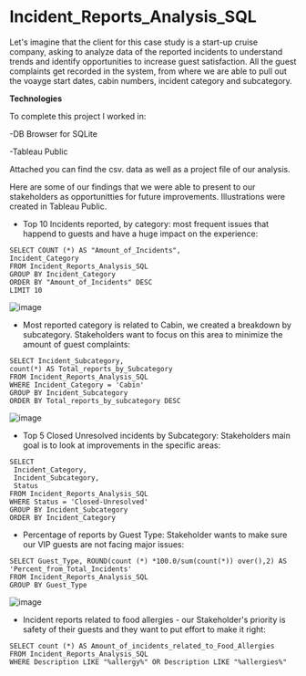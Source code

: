 
# Incident_Reports_Analysis_SQL

Let's imagine that the client for this case study is a start-up cruise company, asking to analyze data of the reported incidents to understand trends and identify opportunities to increase guest satisfaction. All the guest complaints get recorded in the system, from where we are able to pull out the voayge start dates, cabin numbers, incident category and subcategory.

**Technologies**

To complete this project I worked in:

-DB Browser for SQLite

-Tableau Public

Attached you can find the csv. data as well as a project file of our analysis.

Here are some of our findings that we were able to present to our stakeholders as opportunitties for future improvements.
Illustrations were created in Tableau Public.

+ Top 10 Incidents reported, by category: most frequent issues that happend to guests and have a huge impact on the experience:
  
```
SELECT COUNT (*) AS "Amount_of_Incidents",
Incident_Category
FROM Incident_Reports_Analysis_SQL
GROUP BY Incident_Category
ORDER BY "Amount_of_Incidents" DESC
LIMIT 10
```

![image](https://github.com/user-attachments/assets/d9f7c875-2bf4-426d-a125-a411e87a9bc5)

+ Most reported category is related to Cabin, we created a breakdown by subcategory. Stakeholders want to focus on this area to minimize the amount of guest complaints:

```
SELECT Incident_Subcategory, 
count(*) AS Total_reports_by_Subcategory
FROM Incident_Reports_Analysis_SQL
WHERE Incident_Category = 'Cabin'
GROUP BY Incident_Subcategory
ORDER BY Total_reports_by_subcategory DESC
```

![image](https://github.com/user-attachments/assets/2c215c35-0ea7-48ec-b3f1-e43f90c3979b)


+ Top 5 Closed Unresolved incidents by Subcategory: Stakeholders main goal is to look at improvements in the specific areas:

```
SELECT
 Incident_Category,
 Incident_Subcategory,
 Status
FROM Incident_Reports_Analysis_SQL
WHERE Status = 'Closed-Unresolved'
GROUP BY Incident_Subcategory
ORDER BY Incident_Category
```

+ Percentage of reports by Guest Type: Stakeholder wants to make sure our VIP guests are not facing major issues:

```
SELECT Guest_Type, ROUND(count (*) *100.0/sum(count(*)) over(),2) AS 'Percent_from_Total_Incidents'
FROM Incident_Reports_Analysis_SQL
GROUP BY Guest_Type
```

![image](https://github.com/user-attachments/assets/ba837405-02a2-4ae6-a683-c490102825ef)



+ Incident reports related to food allergies - our Stakeholder's priority is safety of their guests and they want to put effort to make it right:

```
SELECT count (*) AS Amount_of_incidents_related_to_Food_Allergies
FROM Incident_Reports_Analysis_SQL
WHERE Description LIKE "%allergy%" OR Description LIKE "%allergies%"
```
